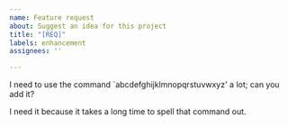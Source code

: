 ```yaml
---
name: Feature request
about: Suggest an idea for this project
title: "[REQ]"
labels: enhancement
assignees: ''

---
```


<!--Describe which command you need BELOW this comment-->
I need to use the command `abcdefghijklmnopqrstuvwxyz' a lot; can you add it?

<!--Describe why you would like it-->
I need it because it takes a long time to spell that command out.
